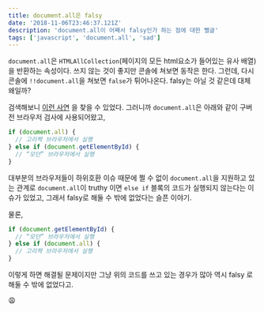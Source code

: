 ```yaml
---
title: document.all은 falsy
date: '2018-11-06T23:46:37.121Z'
description: 'document.all이 어째서 falsy인가 하는 점에 대한 뻘글'
tags: ['javascript', 'document.all', 'sad']
---
```


`document.all`은 `HTMLAllCollection`(페이지의 모든 html요소가 들어있는 유사 배열)을 반환하는 속성이다. 쓰지 않는 것이 좋지만 콘솔에 쳐보면 동작은 한다. 그런데, 다시 콘솔에 `!!document.all`을 쳐보면 `false`가 튀어나온다. falsy는 아닐 것 같은데 대체 왜일까?

검색해보니 [이런 사연](https://stackoverflow.com/a/10394873/8994411) 을 찾을 수 있었다. 그러니까 `document.all`은 아래와 같이 구버전 브라우저 검사에 사용되어왔고,

```js
if (document.all) {
  // 고리짝 브라우저에서 실행
} else if (document.getElementById) {
  // “모던” 브라우저에서 실행
}
```

대부분의 브라우저들이 하위호환 이슈 때문에 쩔 수 없이 `document.all`을 지원하고 있는 관계로 `document.all`이 truthy 이면 `else if` 블록의 코드가 실행되지 않는다는 이슈가 있었고, 그래서 falsy로 해둘 수 밖에 없었다는 슬픈 이야기.

물론,

```js
if (document.getElementById) {
  // “모던” 브라우저에서 실행
} else if (document.all) {
  // 고리짝 브라우저에서 실행
}
```

이렇게 하면 해결될 문제이지만 그냥 위의 코드를 쓰고 있는 경우가 많아 역시 falsy 로 해둘 수 밖에 없었다고.

😩
